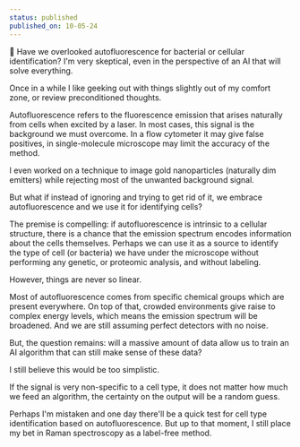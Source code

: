 ```yaml
---
status: published
published_on: 10-05-24
---
```

🧪 Have we overlooked autofluorescence for bacterial or cellular identification? I'm very skeptical, even in the perspective of an AI that will solve everything. 

Once in a while I like geeking out with things slightly out of my comfort zone, or review preconditioned thoughts. 

Autofluorescence refers to the fluorescence emission that arises naturally from cells when excited by a laser. In most cases, this signal is the background we must overcome. In a flow cytometer it may give false positives, in single-molecule microscope may limit the accuracy of the method. 

I even worked on a technique to image gold nanoparticles (naturally dim emitters) while rejecting most of the unwanted background signal. 

But what if instead of ignoring and trying to get rid of it, we embrace autofluorescence and we use it for identifying cells? 

The premise is compelling: if autofluorescence is intrinsic to a cellular structure, there is a chance that the emission spectrum encodes information about the cells themselves. Perhaps we can use it as a source to identify the type of cell (or bacteria) we have under the microscope without performing any genetic, or proteomic analysis, and without labeling. 

However, things are never so linear. 

Most of autofluorescence comes from specific chemical groups which are present everywhere. On top of that, crowded environments give raise to complex energy levels, which means the emission spectrum will be broadened. And we are still assuming perfect detectors with no noise. 

But, the question remains: will a massive amount of data allow us to train an AI algorithm that can still make sense of these data? 

I still believe this would be too simplistic.

If the signal is very non-specific to a cell type, it does not matter how much we feed an algorithm, the certainty on the output will be a random guess. 

Perhaps I'm mistaken and one day there'll be a quick test for cell type identification based on autofluorescence. But up to that moment, I still place my bet in Raman spectroscopy as a label-free method. 